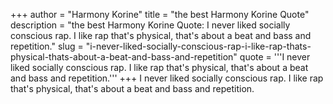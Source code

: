 +++
author = "Harmony Korine"
title = "the best Harmony Korine Quote"
description = "the best Harmony Korine Quote: I never liked socially conscious rap. I like rap that's physical, that's about a beat and bass and repetition."
slug = "i-never-liked-socially-conscious-rap-i-like-rap-thats-physical-thats-about-a-beat-and-bass-and-repetition"
quote = '''I never liked socially conscious rap. I like rap that's physical, that's about a beat and bass and repetition.'''
+++
I never liked socially conscious rap. I like rap that's physical, that's about a beat and bass and repetition.
